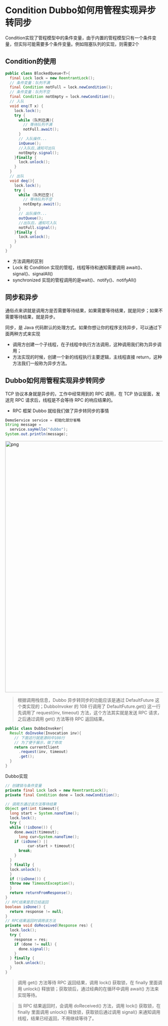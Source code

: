 # Condition Dubbo如何用管程实现异步转同步
Condition实现了管程模型中的条件变量，由于内置的管程模型只有一个条件变量，但实际可能需要多个条件变量。例如阻塞队列的实现，则需要2个

## Condition的使用
```java
public class BlockedQueue<T>{
  final Lock lock = new ReentrantLock();
  // 条件变量：队列不满  
  final Condition notFull = lock.newCondition();
  // 条件变量：队列不空  
  final Condition notEmpty = lock.newCondition();
  // 入队
  void enq(T x) {
    lock.lock();
    try {
      while (队列已满){
        // 等待队列不满
        notFull.await();
      }  
      // 入队操作...
      inQueue();
      //入队后,通知可出队
      notEmpty.signal();
    }finally {
      lock.unlock();
    }
  }
  // 出队
  void deq(){
    lock.lock();
    try {
      while (队列已空){
        // 等待队列不空
        notEmpty.await();
      }  
      // 出队操作...
      outQueue();
      //出队后，通知可入队
      notFull.signal();
    }finally {
      lock.unlock();
    }  
  }
}
```
- 方法调用的区别
- Lock 和 Condition 实现的管程，线程等待和通知需要调用 await()、signal()、signalAll()
- synchronized 实现的管程调用的是wait()、notify()、notifyAll()

## 同步和异步
通俗点来讲就是调用方是否需要等待结果，如果需要等待结果，就是同步；如果不需要等待结果，就是异步。

同步，是 Java 代码默认的处理方式。如果你想让你的程序支持异步，可以通过下面两种方式来实现
- 调用方创建一个子线程，在子线程中执行方法调用，这种调用我们称为异步调用；
- 方法实现的时候，创建一个新的线程执行主要逻辑，主线程直接 return，这种方法我们一般称为异步方法。

## Dubbo如何用管程实现异步转同步
TCP 协议本身就是异步的，工作中经常用到的 RPC 调用，在 TCP 协议层面，发送完 RPC 请求后，线程是不会等待 RPC 的响应结果的。

- RPC 框架 Dubbo 就给我们做了异步转同步的事情
```java
DemoService service = 初始化部分省略
String message = 
  service.sayHello("dubbo");
System.out.println(message);
```
<img width="800" src="https://boonlean15.github.io/cheneyBlog/images/javaconcurrent/part2/condition/1.png" alt="png"> 

> 根据调用栈信息，Dubbo 异步转同步的功能应该是通过 DefaultFuture 这个类实现的；DubboInvoker 的 108 行调用了 DefaultFuture.get()
> 这一行先调用了 request(inv, timeout) 方法，这个方法其实就是发送 RPC 请求，之后通过调用 get() 方法等待 RPC 返回结果。
```java
public class DubboInvoker{
  Result doInvoke(Invocation inv){
    // 下面这行就是源码中108行
    // 为了便于展示，做了修改
    return currentClient 
      .request(inv, timeout)
      .get();
  }
}
```
Dubbo实现
```java
// 创建锁与条件变量
private final Lock lock = new ReentrantLock();
private final Condition done = lock.newCondition();

// 调用方通过该方法等待结果
Object get(int timeout){
  long start = System.nanoTime();
  lock.lock();
  try {
  while (!isDone()) {
    done.await(timeout);
      long cur=System.nanoTime();
    if (isDone() || 
          cur-start > timeout){
      break;
    }
  }
  } finally {
  lock.unlock();
  }
  if (!isDone()) {
  throw new TimeoutException();
  }
  return returnFromResponse();
}
// RPC结果是否已经返回
boolean isDone() {
  return response != null;
}
// RPC结果返回时调用该方法   
private void doReceived(Response res) {
  lock.lock();
  try {
    response = res;
    if (done != null) {
      done.signal();
    }
  } finally {
    lock.unlock();
  }
}
```
> 调用 get() 方法等待 RPC 返回结果，调用 lock() 获取锁，在 finally 里面调用 unlock() 释放锁；获取锁后，通过经典的在循环中调用 await() 方法来实现等待。

> 当 RPC 结果返回时，会调用 doReceived() 方法，调用 lock() 获取锁，在 finally 里面调用 unlock() 释放锁，获取锁后通过调用 signal() 来通知调用线程，结果已经返回，不用继续等待了。




